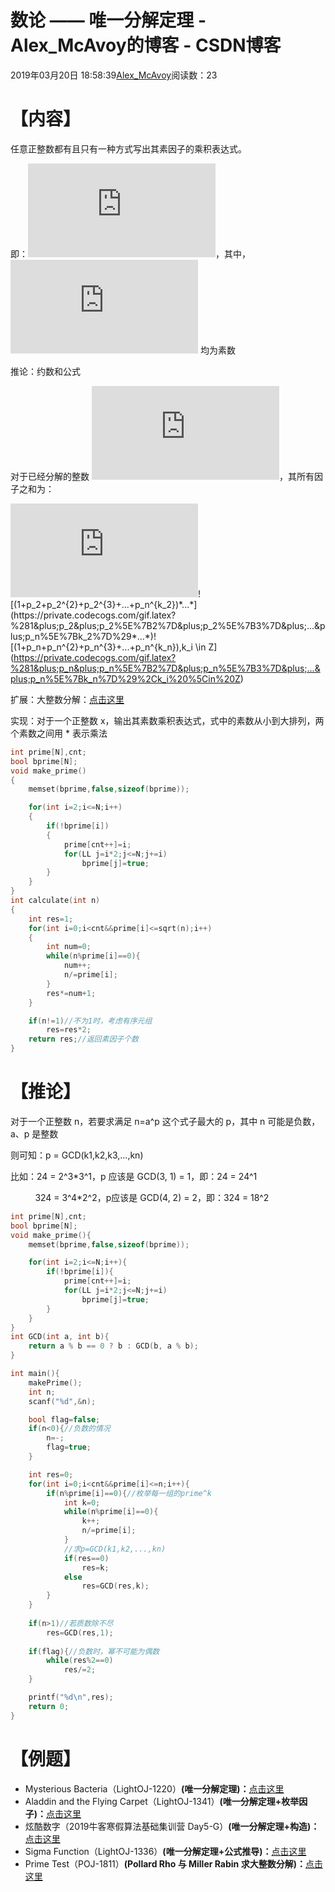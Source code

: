 # 数论 —— 唯一分解定理 - Alex_McAvoy的博客 - CSDN博客





2019年03月20日 18:58:39[Alex_McAvoy](https://me.csdn.net/u011815404)阅读数：23








# 【内容】

任意正整数都有且只有一种方式写出其素因子的乘积表达式。

即：![A=(p_1^{k_1})*(p_2^{k_2})*...*(p_n^{k_n}),k_i \in Z](https://private.codecogs.com/gif.latex?A%3D%28p_1%5E%7Bk_1%7D%29*%28p_2%5E%7Bk_2%7D%29*...*%28p_n%5E%7Bk_n%7D%29%2Ck_i%20%5Cin%20Z)，其中，![P_i](https://private.codecogs.com/gif.latex?P_i) 均为素数

推论：约数和公式

对于已经分解的整数 ![A=(p_1^{k_1})*(p_2^{k_2})*...*(p_n^{k_n}),k_i \in Z](https://private.codecogs.com/gif.latex?A%3D%28p_1%5E%7Bk_1%7D%29*%28p_2%5E%7Bk_2%7D%29*...*%28p_n%5E%7Bk_n%7D%29%2Ck_i%20%5Cin%20Z)，其所有因子之和为：

![S=(1+p_1+p_1^{2}+p_1^{3}+...+p_n^{k_1})*](https://private.codecogs.com/gif.latex?S%3D%281&plus;p_1&plus;p_1%5E%7B2%7D&plus;p_1%5E%7B3%7D&plus;...&plus;p_n%5E%7Bk_1%7D%29*)![(1+p_2+p_2^{2}+p_2^{3}+...+p_n^{k_2})*...*](https://private.codecogs.com/gif.latex?%281&plus;p_2&plus;p_2%5E%7B2%7D&plus;p_2%5E%7B3%7D&plus;...&plus;p_n%5E%7Bk_2%7D%29*...*)![(1+p_n+p_n^{2}+p_n^{3}+...+p_n^{k_n}),k_i \in Z](https://private.codecogs.com/gif.latex?%281&plus;p_n&plus;p_n%5E%7B2%7D&plus;p_n%5E%7B3%7D&plus;...&plus;p_n%5E%7Bk_n%7D%29%2Ck_i%20%5Cin%20Z)

扩展：大整数分解：[点击这里](https://blog.csdn.net/u011815404/article/details/81335633)

实现：对于一个正整数 x，输出其素数乘积表达式，式中的素数从小到大排列，两个素数之间用 * 表示乘法

```cpp
int prime[N],cnt;
bool bprime[N];
void make_prime()
{
    memset(bprime,false,sizeof(bprime));

    for(int i=2;i<=N;i++)
    {
        if(!bprime[i])
        {
            prime[cnt++]=i;
            for(LL j=i*2;j<=N;j+=i)
                bprime[j]=true;
        }
    }
}
int calculate(int n)
{
    int res=1;
    for(int i=0;i<cnt&&prime[i]<=sqrt(n);i++)
    {
        int num=0;
        while(n%prime[i]==0){
            num++;
            n/=prime[i];
        }
        res*=num+1;
    }

    if(n!=1)//不为1时，考虑有序元组
        res=res*2;
    return res;//返回素因子个数
}
```

# 【推论】

对于一个正整数 n，若要求满足 n=a^p 这个式子最大的 p，其中 n 可能是负数，a、p 是整数

则可知：p = GCD(k1,k2,k3,...,kn)

比如：24 = 2^3*3^1，p 应该是 GCD(3, 1) = 1，即：24 = 24^1

          324 = 3^4*2^2，p应该是 GCD(4, 2) = 2，即：324 = 18^2

```cpp
int prime[N],cnt;
bool bprime[N];
void make_prime(){
    memset(bprime,false,sizeof(bprime));

    for(int i=2;i<=N;i++){
        if(!bprime[i]){
            prime[cnt++]=i;
            for(LL j=i*2;j<=N;j+=i)
                bprime[j]=true;
        }
    }
}
int GCD(int a, int b){
    return a % b == 0 ? b : GCD(b, a % b);
}

int main(){
    makePrime();
    int n;
    scanf("%d",&n);

    bool flag=false;
    if(n<0){//负数的情况
        n=-;
        flag=true;
    }

    int res=0;
    for(int i=0;i<cnt&&prime[i]<=n;i++){
        if(n%prime[i]==0){//枚举每一组的prime^k
            int k=0;
            while(n%prime[i]==0){
                k++;
                n/=prime[i];
            }
            //求p=GCD(k1,k2,...,kn)
            if(res==0)
                res=k;
            else
                res=GCD(res,k);
        }
    }
    
    if(n>1)//若质数除不尽
        res=GCD(res,1);
    
    if(flag){//负数时，幂不可能为偶数
        while(res%2==0)
            res/=2;
    }

    printf("%d\n",res);
    return 0;
}
```

# 【例题】
- Mysterious Bacteria（LightOJ-1220）**(唯一分解定理)：**[点击这里](https://blog.csdn.net/u011815404/article/details/86585438)
- Aladdin and the Flying Carpet（LightOJ-1341）**(唯一分解定理+枚举因子)：**[点击这里](https://blog.csdn.net/u011815404/article/details/88649866)
- 炫酷数字（2019牛客寒假算法基础集训营 Day5-G）**(唯一分解定理+构造)：**[点击这里](https://blog.csdn.net/u011815404/article/details/86775503)
- Sigma Function（LightOJ-1336）**(唯一分解定理+公式推导)：**[点击这里](https://blog.csdn.net/u011815404/article/details/88668179)
- Prime Test（POJ-1811）**(Pollard Rho 与 Miller Rabin 求大整数分解)：**[点击这里](https://blog.csdn.net/u011815404/article/details/81589714)



